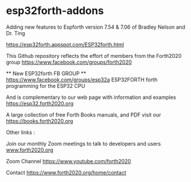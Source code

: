 # esp32forth-addons

Adding new features to Espforth version 7.54 & 7.06 of  Bradley Nelson and Dr. Ting

https://esp32forth.appspot.com/ESP32forth.html

This Github repository reflects the effort of  members from the Forth2020 group
https://www.facebook.com/groups/forth2020

** New ESP32forth FB GROUP **
https://www.facebook.com/groups/esp32a
ESP32FORTH forth programming for the ESP32 CPU

And is complementary to our  web page  with  information  and examples  https://esp32.forth2020.org


A large collection of free Forth Books manuals, and PDF  visit our  https://books.forth2020.org 

Other links :

Join our monthly Zoom meetings to talk to developers and users   www.forth2020.org 

Zoom Channel  https://www.youtube.com/forth2020

Contact  https://www.forth2020.org/home/contact
